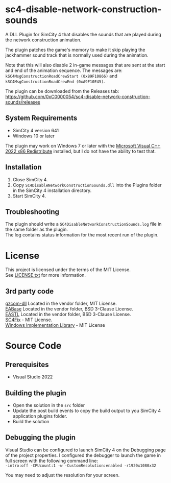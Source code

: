 # sc4-disable-network-construction-sounds

A DLL Plugin for SimCity 4 that disables the sounds that are played during the network construction animation.

The plugin patches the game's memory to make it skip playing the jackhammer sound track that is normally used during
the animation.

Note that this will also disable 2 in-game messages that are sent at the start and end of the animation sequence.
The messages are: `kSC4MsgConstructionRoadCrewStart (0x89F10866)` and `kSC4MsgConstructionRoadCrewEnd (0xA9F10E45)`.

The plugin can be downloaded from the Releases tab: https://github.com/0xC0000054/sc4-disable-network-construction-sounds/releases

## System Requirements

* SimCity 4 version 641
* Windows 10 or later

The plugin may work on Windows 7 or later with the [Microsoft Visual C++ 2022 x86 Redistribute](https://aka.ms/vs/17/release/vc_redist.x86.exe) installed, but I do not have the ability to test that.

## Installation

1. Close SimCity 4.
2. Copy `SC4DisableNetworkConstructionSounds.dll` into the Plugins folder in the SimCity 4 installation directory.
3. Start SimCity 4.

## Troubleshooting

The plugin should write a `SC4DisableNetworkConstructionSounds.log` file in the same folder as the plugin.    
The log contains status information for the most recent run of the plugin.

# License

This project is licensed under the terms of the MIT License.    
See [LICENSE.txt](LICENSE.txt) for more information.

## 3rd party code

[gzcom-dll](https://github.com/nsgomez/gzcom-dll/tree/master) Located in the vendor folder, MIT License.    
[EABase](https://github.com/electronicarts/EABase) Located in the vendor folder, BSD 3-Clause License.    
[EASTL](https://github.com/electronicarts/EASTL) Located in the vendor folder, BSD 3-Clause License.    
[SC4Fix](https://github.com/nsgomez/sc4fix) - MIT License.     
[Windows Implementation Library](https://github.com/microsoft/wil) - MIT License    

# Source Code

## Prerequisites

* Visual Studio 2022

## Building the plugin

* Open the solution in the `src` folder
* Update the post build events to copy the build output to you SimCity 4 application plugins folder.
* Build the solution

## Debugging the plugin

Visual Studio can be configured to launch SimCity 4 on the Debugging page of the project properties.
I configured the debugger to launch the game in full screen with the following command line:    
`-intro:off -CPUcount:1 -w -CustomResolution:enabled -r1920x1080x32`

You may need to adjust the resolution for your screen.
